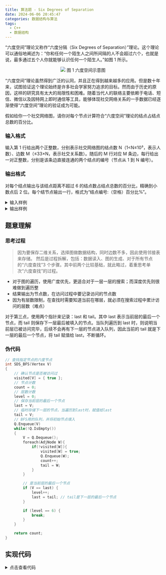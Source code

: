 ```yaml
---
title: 算法题 - Six Degrees of Separation
date: 2024-06-06 20:45:47
categories: 数据结构与算法
tags:
  - C++
  - 数据结构
---
```


“六度空间”理论又称作“六度分隔（Six Degrees of Separation）”理论。这个理论可以通俗地阐述为：“你和任何一个陌生人之间所间隔的人不会超过六个，也就是说，最多通过五个人你就能够认识任何一个陌生人。”如图 1 所示。

<div align="center">

![](/images/etc/ds-six-degrees-of-separation.jpg)
图 1 六度空间示意图
<br>

</div>

“六度空间”理论虽然得到广泛的认同，并且正在得到越来越多的应用。但是数十年来，试图验证这个理论始终是许多社会学家努力追求的目标。然而由于历史的原因，这样的研究具有太大的局限性和困难。随着当代人的联络主要依赖于电话、短信、微信以及因特网上即时通信等工具，能够体现社交网络关系的一手数据已经逐渐使得“六度空间”理论的验证成为可能。

假如给你一个社交网络图，请你对每个节点计算符合“六度空间”理论的结点占结点总数的百分比。

### 输入格式

输入第 1 行给出两个正整数，分别表示社交网络图的结点数 N（1<N≤10³，表示人数）、边数 M（≤33×N，表示社交关系数）。随后的 M 行对应 M 条边，每行给出一对正整数，分别是该条边直接连通的两个结点的编号（节点从 1 到 N 编号）。

### 输出格式

对每个结点输出与该结点距离不超过 6 的结点数占结点总数的百分比，精确到小数点后 2 位。每个结节点输出一行，格式为“结点编号:（空格）百分比%”。

<details>
<summary>输入样例</summary>

|      |
| ---- |
| 10 9 |
| 1 2  |
| 2 3  |
| 3 4  |
| 4 5  |
| 5 6  |
| 6 7  |
| 7 8  |
| 8 9  |
| 9 10 |

</details>

<details>
<summary>输出样例</summary>

|            |
| ---------- |
| 1: 70.00%  |
| 2: 80.00%  |
| 3: 90.00%  |
| 4: 100.00% |
| 5: 100.00% |
| 6: 100.00% |
| 7: 100.00% |
| 8: 90.00%  |
| 9: 80.00%  |
| 10: 70.00% |

</details>

## 题意理解

### 思考过程

> 因为要保存二维关系，选择图做数据结构，同时边数不多，因此使用邻接表来存储。
> 然后是过程拆解，包括：数据读入、图的生成、对于所有节点的“六度查找”3 个步骤。其中前两个比较基础，就此略过，着重思考单次“六度查找”的过程。

- 对于图的遍历，使用广度优先，更适合对于一层一层的搜索；而深度优先则很难做到遍历整
- 结果输出为节点数，在访问过程中要记录访问的节点数
- 因为有层数限制，在查找时需要知道当前在哪层，就必须在搜索过程中累计访问的层数（难点）

对于第三点，使用两个指针来记录：last 和 tail。其中 last 表示当前层的最后一个节点，而 tail 则保存下一层最后被填入的节点。当队列遍历到 last 时，则说明当前层已被访问完毕，后续不会再有下一层的节点进入队列，因此当前的 tail 就是下一层的最后一个节点，将 tail 赋值给 last，不断循环。

### 伪代码

```C++
// 查找指定节点的六度节点
int SDS_BFS(Vertex V)
{
    // 确认节点是否被访问过
    visited[V] = { true };
    // 节点计数
    count = 0;
    // 层数计数
    level = 0;
    // 保存当前层的最后一个节点
    last = V;
    // 临时存储下一层的节点，当遍历到last时，赋值给last
    tail = V;
    // BFS用的队列，并将初始节点填入
    Q.Enqueue(V)
    while(!Q.IsEmpty())
    {
        V = Q.Dequeue();
        foreach(AdjNode W){
            if(!visited[W]){
                visited[W] = true;
                Q.Enqueue(W);
                count++;
                tail = W;
            }
        }

        // 是当前层的最后一个节点
        if (V == last) {
	        level++;
	        last = tail; // tail是下一层的最后一个节点
        }

        if (level == 6) {
        	break;
        }
    }

    return count;
}
```

## 实现代码

<details>
<summary>点击查看代码</summary>

```C++
#include <iostream>
#include <queue>
#include <iomanip>
using namespace std;

// Vertex Type
typedef int Vertex;

// Edge Node
struct ENode {
	Vertex V1, V2;
};
typedef ENode* Edge;

// Adjacent Node
struct AdjVNode {
	Vertex AdjV;
	AdjVNode* Next;
};

// Head Element of adjacent node list
typedef struct VNode {
	AdjVNode* FirstEdge;
} AdjList[1001];

// Graph Node
struct GNode {
	int Nv;
	int Ne;
	AdjList Map;
};
typedef GNode* Graph;

Graph BuildGraph();
Graph CreateGraph(int VertexNum);
void InsertEdge(Graph G, Edge E);
void SDS(Graph G);
int SDS_BFS(Graph G, Vertex V);

int main()
{
	Graph G = BuildGraph();
	SDS(G);
}

Graph BuildGraph()
{
	Graph G;
	int Nv;

	cin >> Nv;
	G = CreateGraph(Nv);

	cin >> G->Ne;
	Edge E = new struct ENode;
	for (int i = 0; i < G->Ne; i++) {
		cin >> E->V1 >> E->V2;
		InsertEdge(G, E);
	}

	return G;
}

Graph CreateGraph(int VertexNum)
{
	Graph G = new struct GNode;
	G->Nv = VertexNum;
	G->Ne = 0;
	for (Vertex V = 1; V <= G->Nv; V++)
		G->Map[V].FirstEdge = NULL;

	return G;
}

void InsertEdge(Graph G, Edge E)
{
	AdjVNode* NewNode1 = new struct AdjVNode;
	NewNode1->AdjV = E->V2;
	NewNode1->Next = G->Map[E->V1].FirstEdge;
	G->Map[E->V1].FirstEdge = NewNode1;

	AdjVNode* NewNode2 = new struct AdjVNode;
	NewNode2->AdjV = E->V1;
	NewNode2->Next = G->Map[E->V2].FirstEdge;
	G->Map[E->V2].FirstEdge = NewNode2;
}

void SDS(Graph G)
{
	bool isFirst = true;
	for (int i = 1; i <= G->Nv; i++) {
		int count = SDS_BFS(G, i);
		if (!isFirst) {
			cout << endl;
		}
		else {
			isFirst = false;
		}
		cout << i << ": " << fixed << setprecision(2) << 1.0000f * count * 100 / G->Nv << "%";
	}
}

int SDS_BFS(Graph G, Vertex V)
{
	bool* visited = new bool[G->Nv + 1];
	for (int i = 1; i <= G->Nv; i++) {
		visited[i] = false;
	}
	queue<int> Q = queue<int>();

	int level = 0, count = 0;
	Vertex last = V, tail = V;

	Q.push(V);

	AdjVNode* ptr;
	while (!Q.empty()) {
		V = Q.front();
		Q.pop();

		ptr = G->Map[V].FirstEdge;
		while (ptr) {
			if (!visited[ptr->AdjV]) {
				visited[ptr->AdjV] = true;
				Q.push(ptr->AdjV);
				count++;
				tail = ptr->AdjV;
			}
			ptr = ptr->Next;
		}

		if (V == last) {
			level++;
			last = tail;
		}

		if (level == 6) {
			break;
		}
	}
	return count;
}
```

</details>
